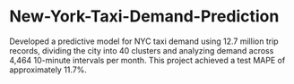 # New-York-Taxi-Demand-Prediction
Developed a predictive model for NYC taxi demand using 12.7 million trip records, dividing the city into 40 clusters and analyzing demand across 4,464 10-minute intervals per month. This project achieved a test MAPE of approximately 11.7%.
